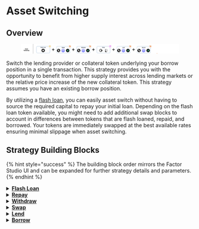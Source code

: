 # Asset Switching

## Overview

<figure><img src="../../../.gitbook/assets/image (13).png" alt=""><figcaption></figcaption></figure>

Switch the lending provider or collateral token underlying your borrow position in a single transaction. This strategy provides you with the opportunity to benefit from higher supply interest across lending markets or the relative price increase of the new collateral token. This strategy assumes you have an existing borrow position.

By utilizing a [flash loan](../../../factor-building-blocks/flash-loan/concepts/flash-loan.md), you can easily asset switch without having to source the required capital to repay your initial loan. Depending on the flash loan token available, you might need to add additional swap blocks to account in differences between tokens that are flash loaned, repaid, and borrowed. Your tokens are immediately swapped at the best available rates ensuring minimal slippage when asset switching.

## Strategy Building Blocks

{% hint style="success" %}
The building block order mirrors the Factor Studio UI and can be expanded for further strategy details and parameters.
{% endhint %}

<details>

<summary><a href="../../../factor-building-blocks/flash-loan/"><strong>Flash Loan</strong></a></summary>

* Flash loan the debt token to be repaid in full.
* If there is no flash loan market for your debt token, you will need to add a [Swap Building Block](../../../factor-building-blocks/swap/) and flash loan the value of your debt to be swapped.

</details>

<details>

<summary><a href="../../../factor-building-blocks/borrow.md"><strong>Repay</strong></a></summary>

* Repay the full amount of debt owed.

</details>

<details>

<summary><a href="../../../factor-building-blocks/lend.md"><strong>Withdraw</strong></a></summary>

* Withdraw all of your collateral token from the lending pool.

</details>

<details>

<summary><a href="../../../factor-building-blocks/swap/"><strong>Swap</strong></a></summary>

* Exchange all of your withdrawn collateral token for the new target collateral token.

</details>

<details>

<summary><a href="../../../factor-building-blocks/lend.md"><strong>Lend</strong></a></summary>

* Lend all of the newly swapped collateral tokens to the target lending market.
* The tokens which you can borrow will be determined by the underlying lending market.

</details>

<details>

<summary><a href="../../../factor-building-blocks/borrow.md"><strong>Borrow</strong></a></summary>

* Select the new debt token.
* Input a borrow amount which deducts the accrued interest from previous position and includes an additional buffer for any price fluctuations.
* If your flash loan token differs from the new debt token, add an additional [Swap Building Block](../../../factor-building-blocks/swap/) to exchange borrowed tokens for flash loan tokens.

</details>
